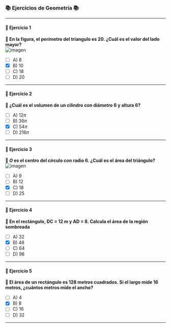 ### 📚 Ejercicios de Geometría 📚

---

#### **🔢 Ejercicio 1**  
**📝 En la figura, el perímetro del triangulo es 20. ¿Cuál es el valor del lado mayor?**  
![imagen](https://github.com/user-attachments/assets/aa679890-9a41-4a0f-b240-8da89780f5d7)

- [ ] A) 8   
- [x] B) 10  
- [ ] C) 18 
- [ ] D) 20  

---

#### **🔢 Ejercicio 2**  
**📝 ¿Cuál es el volumen de un cilindro con diámetro 6 y altura 6?**  

- [ ] A) $12\pi$  
- [ ] B) $36\pi$
- [x] C) $54\pi$
- [ ] D) $216\pi$ 

---

#### **🔢 Ejercicio 3**  
**📝 $O$ es el centro del círculo con radio 6. ¿Cuál es el área del triángulo?**  
![imagen](https://github.com/user-attachments/assets/9ee4d049-5afa-440a-8548-831e4da00f77)


- [ ] A) 9 
- [ ] B) 12
- [x] C) 18
- [ ] D) 25 

---

#### **🔢 Ejercicio 4**  
**📝 En el rectángulo, DC = 12 m y AD = 8. Calcula el área de la región sombreada**  

- [ ] A) 32 
- [x] B) 48
- [ ] C) 64
- [ ] D) 96 

---

#### **🔢 Ejercicio 5**  
**📝 El área de un rectángulo es 128 metros cuadrados. Si el largo mide 16 metros, ¿cuántos metros mide el ancho?**  

- [ ] A) 4
- [x] B) 8
- [ ] C) 16
- [ ] D) 32 

---


